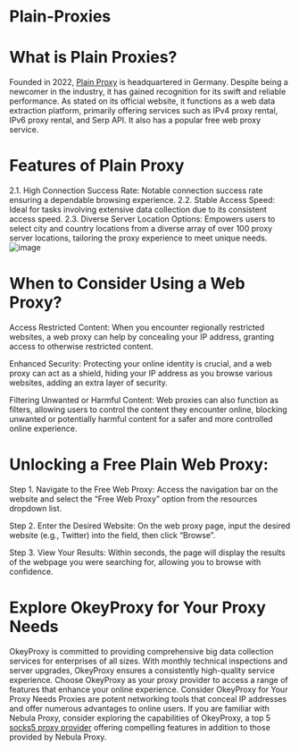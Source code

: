 # Plain-Proxies

# What is Plain Proxies?
Founded in 2022, [Plain Proxy](https://www.okeyproxy.com/proxy/plain-proxies-free-web-proxy/) is headquartered in Germany. Despite being a newcomer in the industry, it has gained recognition for its swift and reliable performance. As stated on its official website, it functions as a web data extraction platform, primarily offering services such as IPv4 proxy rental, IPv6 proxy rental, and Serp API. It also has a popular free web proxy service.

# Features of Plain Proxy
2.1. High Connection Success Rate: Notable connection success rate ensuring a dependable browsing experience.
2.2. Stable Access Speed: Ideal for tasks involving extensive data collection due to its consistent access speed.
2.3. Diverse Server Location Options: Empowers users to select city and country locations from a diverse array of over 100 proxy server locations, tailoring the proxy experience to meet unique needs.
![image](https://github.com/okeyproxy2/Plain-Proxies/assets/155126786/9d04034c-c4f1-4ff4-8405-d4313e421ac7)


# When to Consider Using a Web Proxy?
Access Restricted Content: When you encounter regionally restricted websites, a web proxy can help by concealing your IP address, granting access to otherwise restricted content.

Enhanced Security: Protecting your online identity is crucial, and a web proxy can act as a shield, hiding your IP address as you browse various websites, adding an extra layer of security.

Filtering Unwanted or Harmful Content: Web proxies can also function as filters, allowing users to control the content they encounter online, blocking unwanted or potentially harmful content for a safer and more controlled online experience.

# Unlocking a Free Plain Web Proxy:
Step 1. Navigate to the Free Web Proxy: Access the navigation bar on the website and select the “Free Web Proxy” option from the resources dropdown list.

Step 2. Enter the Desired Website: On the web proxy page, input the desired website (e.g., Twitter) into the field, then click “Browse”.

Step 3. View Your Results: Within seconds, the page will display the results of the webpage you were searching for, allowing you to browse with confidence.

# Explore OkeyProxy for Your Proxy Needs
OkeyProxy is committed to providing comprehensive big data collection services for enterprises of all sizes. With monthly technical inspections and server upgrades, OkeyProxy ensures a consistently high-quality service experience. Choose OkeyProxy as your proxy provider to access a range of features that enhance your online experience. Consider OkeyProxy for Your Proxy Needs Proxies are potent networking tools that conceal IP addresses and offer numerous advantages to online users. If you are familiar with Nebula Proxy, consider exploring the capabilities of OkeyProxy, a top 5 [socks5 proxy provider](https://www.okeyproxy.com/) offering compelling features in addition to those provided by Nebula Proxy.
